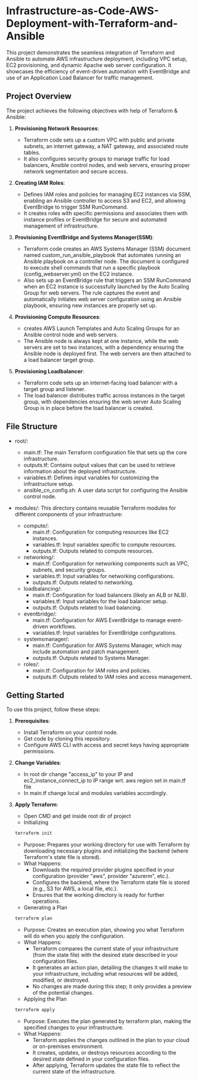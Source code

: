 # Infrastructure-as-Code-AWS-Deployment-with-Terraform-and-Ansible

This project demonstrates the seamless integration of Terraform and Ansible to automate AWS infrastructure deployment, including VPC setup, EC2 provisioning, and dynamic Apache web server configuration. It showcases the efficiency of event-driven automation with EventBridge and use of an Application Load Balancer for traffic management.

## Project Overview
The project achieves the following objectives with help of Terraform & Ansible:

1. **Provisioning Network Resources**:
   - Terraform code sets up a custom VPC with public and private subnets, an internet gateway, a NAT gateway, and associated route tables.
   - It also configures security groups to manage traffic for load balancers, Ansible control nodes, and web servers, ensuring proper network segmentation and secure access.

2. **Creating IAM Roles**:
   - Defines IAM roles and policies for managing EC2 instances via SSM, enabling an Ansible controller to access S3 and EC2, and allowing EventBridge to trigger SSM RunCommand.
   - It creates roles with specific permissions and associates them with instance profiles or EventBridge for secure and automated management of infrastructure.

3. **Provisioning EventBridge and Systems Manager(SSM)**:
   - Terraform code creates an AWS Systems Manager (SSM) document named custom_run_ansible_playbook that automates running an Ansible playbook on a controller node. The document is configured to execute shell commands that run a specific playbook (config_webserver.yml) on the EC2 instance.
   - Also sets up an EventBridge rule that triggers an SSM RunCommand when an EC2 instance is successfully launched by the Auto Scaling Group for web servers. The rule captures the event and automatically initiates web server configuration using an Ansible playbook, ensuring new instances are properly set up.

4. **Provisioning Compute Resources**:
   - creates AWS Launch Templates and Auto Scaling Groups for an Ansible control node and web servers.
   - The Ansible node is always kept at one instance, while the web servers are set to two instances, with a dependency ensuring the Ansible node is deployed first. The web servers are then attached to a load balancer target group.

5. **Provisioning Loadbalancer**:
   - Terraform code sets up an internet-facing load balancer with a target group and listener.
   - The load balancer distributes traffic across instances in the target group, with dependencies ensuring the web server Auto Scaling Group is in place before the load balancer is created.

## File Structure
   - root/:
     - main.tf: The main Terraform configuration file that sets up the core infrastructure.
     - outputs.tf: Contains output values that can be used to retrieve information about the deployed infrastructure.
     - variables.tf: Defines input variables for customizing the infrastructure setup.
     - ansible_cn_config.sh: A user data script for configuring the Ansible control node.

   - modules/: This directory contains reusable Terraform modules for different components of your infrastructure:
     - compute/:
       - main.tf: Configuration for computing resources like EC2 instances.
       - variables.tf: Input variables specific to compute resources.
       - outputs.tf: Outputs related to compute resources.
     - networking/:
       - main.tf: Configuration for networking components such as VPC, subnets, and security groups.
       - variables.tf: Input variables for networking configurations.
       - outputs.tf: Outputs related to networking.
     - loadbalancing/:
       - main.tf: Configuration for load balancers (likely an ALB or NLB).
       - variables.tf: Input variables for the load balancer setup.
       - outputs.tf: Outputs related to load balancing.
     - eventbridge/:
       - main.tf: Configuration for AWS EventBridge to manage event-driven workflows.
       - variables.tf: Input variables for EventBridge configurations.
     - systemsmanager/:
       - main.tf: Configuration for AWS Systems Manager, which may include automation and patch management.
       - outputs.tf: Outputs related to Systems Manager.
     - roles/:
       - main.tf: Configuration for IAM roles and policies.
       - outputs.tf: Outputs related to IAM roles and access management.
## Getting Started

To use this project, follow these steps:

1. **Prerequisites**:
   - Install Terraform on your control node.
   - Get code by cloning this repository.
   - Configure AWS CLI with access and secret keys having appropriate permissions.

2. **Change Variables**:
   - In root dir change "access_ip" to your IP and ec2_instance_connect_ip to IP range wrt. aws region set in main.tf file
   - In main.tf change local and modules variables accordingly.

3. **Apply Terraform**:
   - Open CMD and get inside root dir of project
   - Initializing
   ```bash
   terraform init
   ```
     - Purpose: Prepares your working directory for use with Terraform by downloading necessary plugins and initializing the backend (where Terraform's state file is stored).
     - What Happens:
       - Downloads the required provider plugins specified in your configuration (provider "aws", provider "azurerm", etc.).
       - Configures the backend, where the Terraform state file is stored (e.g., S3 for AWS, a local file, etc.).
       - Ensures that the working directory is ready for further operations.
   - Generating a Plan
   ```bash
   terraform plan
   ```
     - Purpose: Creates an execution plan, showing you what Terraform will do when you apply the configuration.
     - What Happens:
       - Terraform compares the current state of your infrastructure (from the state file) with the desired state described in your configuration files.
       - It generates an action plan, detailing the changes it will make to your infrastructure, including what resources will be added, modified, or destroyed.
       - No changes are made during this step; it only provides a preview of the potential changes.
   - Applying the Plan
   ```bash
   terraform apply
   ```
     - Purpose: Executes the plan generated by terraform plan, making the specified changes to your infrastructure.
     - What Happens:
       - Terraform applies the changes outlined in the plan to your cloud or on-premises environment.
       - It creates, updates, or destroys resources according to the desired state defined in your configuration files.
       - After applying, Terraform updates the state file to reflect the current state of the infrastructure.
